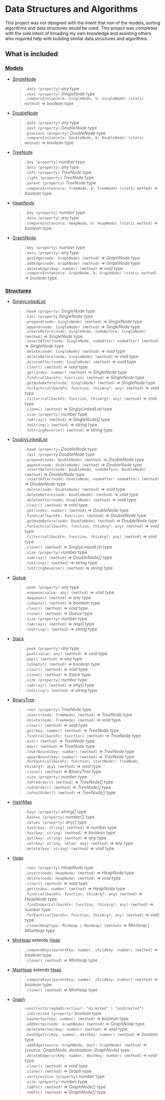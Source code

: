 # Data Structures and Algorithms

This project was not designed with the intent that non of the models, sorting algorithms and data structures would be used. This project was completed with the sole intent of broading my own knowledge and assisting others who required help with building similar data structures and algorithms.

## What is included

### **[Models](https://github.com/Forbidden-Duck/data-structures-and-algorithms/tree/master/src/models)**

-   [SingleNode](https://github.com/Forbidden-Duck/data-structures-and-algorithms/blob/master/src/models/SingleNode.js)
    > `.data (property)` _any_ type\
    > `.next (property)` _SingleNode_ type\
    > `.compareInstance(a: SingleNode, b: SingleNode) (static method)` => _boolean_ type
-   [DoubleNode](https://github.com/Forbidden-Duck/data-structures-and-algorithms/blob/master/src/models/DoubleNode.js)
    > `.data (property)` _any_ type\
    > `.next (property)` _DoubleNode_ type\
    > `.previous (property)` _DoubleNode_ type\
    > `.compareInstance(a: DoubleNode, b: DoubleNode) (static method)` => _boolean_ type
-   [TreeNode](https://github.com/Forbidden-Duck/data-structures-and-algorithms/blob/master/src/models/TreeNode.js)
    > `.key (property)` _number_ type\
    > `.data (property)` _any_ type\
    > `.left (property)` _TreeNode_ type\
    > `.right (property)` _TreeNode_ type\
    > `.parent (property)` _TreeNode_ type\
    > `.compareInstance(a: TreeNode, b: TreeNode) (static method)` => _boolean_ type
-   [HeapNode](https://github.com/Forbidden-Duck/data-structures-and-algorithms/blob/master/src/models/HeapNode.js)
    > `.key (property)` _number_ type\
    > `.data (property)` _any_ type\
    > `.compareInstance(a: HeapNode, b: HeapNode) (static method)` => _boolean_ type
-   [GraphNode](https://github.com/Forbidden-Duck/data-structures-and-algorithms/blob/master/src/models/GraphNode.js)
    > `.key (property)` _number_ type\
    > `.data (property)` _any_ type\
    > `.getEdge(node: GraphNode) (method)` => _GraphNode_ type\
    > `.addEdge(node: GraphNode) (method)` => _GraphNode_ type\
    > `.deleteEdge(key: number) (method)` => _void_ type\
    > `.compareInstance(a: GraphNode, b: GraphNode) (static method)` => _boolean_ type

### **[Structures](https://github.com/Forbidden-Duck/data-structures-and-algorithms/tree/master/src/structures)**

-   [SinglyLinkedList](https://github.com/Forbidden-Duck/data-structures-and-algorithms/blob/master/src/structures/SinglyLinkedList.js)
    > `.head (property)` _SingleNode_ type\
    > `.tail (property` _SingleNode_ type\
    > `.prepend(node: SingleNode) (method)` => _SingleNode_ type\
    > `.append(node: SingleNode) (method)` => _SingleNode_ type\
    > `.insertBefore(node: SingleNode, nodeBefore: SingleNode) (method)` => _SingleNode_ type\
    > `.insertAfter(node: SingleNode, nodeAfter: nodeAfter) (method)` => _SingleNode_ type\
    > `.delete(node: SingleNode) (method)` => _void_ type\
    > `.deleteBefore(node: SingleNode) (method)` => _void_ type\
    > `.deleteAfter(node: SingleNode) (method)` => _void_ type\
    > `.clear() (method)` => _void_ type\
    > `.get(index: number) (method)` => _SingleNode_ type\
    > `.find(callbackFn: function) (method)` => _SingleNode_ type\
    > `.getNodeBefore(node: SingleNode) (method)` => _SingleNode_ type\
    > `.forEach(callbackFn: function, thisArg?: any) (method)` => _void_ type\
    > `.filter(callbackFn: function, thisArg?: any) (method)` => _void_ type\
    > `.clone() (method)` => _SinglyLinkedList_ type\
    > `.size (property)` _number_ type\
    > `.toArray() (method)` => _SingleNode[]_ type\
    > `.toString() (method)` => _string_ type\
    > `.toStringReverse() (method)` => _string_ type
-   [DoublyLinkedList](https://github.com/Forbidden-Duck/data-structures-and-algorithms/blob/master/src/structures/DoublyLinkedList.js)
    > `.head (property)` _DoubleNode_ type\
    > `.tail (property` _DoubleNode_ type\
    > `.prepend(node: DoubleNode) (method)` => _DoubleNode_ type\
    > `.append(node: DoubleNode) (method)` => _DoubleNode_ type\
    > `.insertBefore(node: DoubleNode, nodeBefore: DoubleNode) (method)` => _DoubleNode_ type\
    > `.insertAfter(node: DoubleNode, nodeAfter: nodeAfter) (method)` => _DoubleNode_ type\
    > `.delete(node: DoubleNode) (method)` => _void_ type\
    > `.deleteBefore(node: DoubleNode) (method)` => _void_ type\
    > `.deleteAfter(node: DoubleNode) (method)` => _void_ type\
    > `.clear() (method)` => _void_ type\
    > `.get(index: number) (method)` => _DoubleNode_ type\
    > `.find(callbackFn: function) (method)` => _DoubleNode_ type\
    > `.getNodeBefore(node: DoubleNode) (method)` => _DoubleNode_ type\
    > `.forEach(callbackFn: function, thisArg?: any) (method)` => _void_ type\
    > `.filter(callbackFn: function, thisArg?: any) (method)` => _void_ type\
    > `.clone() (method)` => _SinglyLinkedList_ type\
    > `.size (property)` _number_ type\
    > `.toArray() (method)` => _DoubleNode[]_ type\
    > `.toString() (method)` => _string_ type\
    > `.toStringReverse() (method)` => _string_ type
-   [Queue](https://github.com/Forbidden-Duck/data-structures-and-algorithms/blob/master/src/structures/Queue.js)
    > `.peek (property)` _any_ type\
    > `.enqueue(value: any) (method)` => _void_ type\
    > `.dequeue() (method)` => _any_ type\
    > `.isEmpty() (method)` => _boolean_ type\
    > `.clear() (method)` => _void_ type\
    > `.clone() (method)` => _Queue_ type\
    > `.size (property)` _number_ type\
    > `.toArray() (method)` => _any[]_ type\
    > `.toString() (method)` => _string_ type
-   [Stack](https://github.com/Forbidden-Duck/data-structures-and-algorithms/blob/master/src/structures/Stack.js)
    > `.peek (property)` _any_ type\
    > `.push(value: any) (method)` => _void_ type\
    > `.pop() (method)` => _any_ type\
    > `.isEmpty() (method)` => _boolean_ type\
    > `.clear() (method)` => _void_ type\
    > `.clone() (method)` => _Stack_ type\
    > `.size (property)` _number_ type\
    > `.toArray() (method)` => _any[]_ type\
    > `.toString() (method)` => _string_ type
-   [BinaryTree](https://github.com/Forbidden-Duck/data-structures-and-algorithms/blob/master/src/structures/BinaryTree.js)
    > `.root (property)` _TreeNode_ type\
    > `.insert(node: TreeNode) (method)` => _TreeNode_ type\
    > `.delete(node: TreeNode) (method)` => _void_ type\
    > `.clear() (method)` => _void_ type\
    > `.get(key: number) (method)` => _TreeNode_ type\
    > `.find(callbackFn: function) (method)` => _TreeNode_ type\
    > `.min() (method)` => _TreeNode_ type\
    > `.max() (method)` => _TreeNode_ type\
    > `.lowerBound(key: number) (method)` => _TreeNode_ type\
    > `.upperBound(key: number) (method)` => _TreeNode_ type\
    > `.forEach(callbackFn: function, startNode?: TreeNode, thisArg?: any) (method)` => _void_ type\
    > `.clone() (method)` => _BinaryTree_ type\
    > `.size (property)` _number_ type\
    > `.toPreOrder() (method)` => _TreeNode[]_ type\
    > `.toInOrder() (method)` => _TreeNode[]_ type\
    > `.toPostOrder() (method)` => _TreeNode[]_ type
-   [HashMap](https://github.com/Forbidden-Duck/data-structures-and-algorithms/blob/master/src/structures/HashMap.js)
    > `.keys (property)` _string[]_ type\
    > `.hashes (property)` _number[]_ type\
    > `.values (property)` _any[]_ type\
    > `.hash(key: string) (method)` => _number_ type\
    > `.has(key: string) (method)` => _boolean_ type\
    > `.get(key: string) (method)` => _any_ type\
    > `.set(key: string, value: any) (method)` => _any_ type\
    > `.delete(key: string) (method)` => _void_ type
-   [Heap](https://github.com/Forbidden-Duck/data-structures-and-algorithms/blob/master/src/structures/Heap.js)
    > `.root (property)` _HeapNode_ type\
    > `.insert(node: HeapNode) (method)` => _HeapNode_ type\
    > `.delete(node: HeapNode) (method)` => _void_ type\
    > `.clear() (method)` => _void_ type\
    > `.get(index: number) (method)` => _HeapNode_ type\
    > `.find(callbackFn: function, thisArg?: any) (method)` => _HeapNode_ type\
    > `.findIndex(callbackFn: function, thisArg?: any) (method)` => _number_ type\
    > `.forEach(callbackFn: function, thisArg?: any) (method)` => _void_ type\
    > `.clone(HeapType: MinHeap | MaxHeap) (method)` => _MinHeap | MaxHeap_ type
-   [MinHeap](https://github.com/Forbidden-Duck/data-structures-and-algorithms/blob/master/src/structures/MinHeap.js) extends [Heap](https://github.com/Forbidden-Duck/data-structures-and-algorithms/blob/master/src/structures/Heap.js)
    > `.compareKeys(parentKey: number, childKey: number) (method)` => _boolean_ type\
    > `.clone() (method)` => _MinHeap_ type
-   [MaxHeap](https://github.com/Forbidden-Duck/data-structures-and-algorithms/blob/master/src/structures/MaxHeap.js) extends [Heap](https://github.com/Forbidden-Duck/data-structures-and-algorithms/blob/master/src/structures/Heap.js)
    > `.compareKeys(parentKey: number, childKey: number) (method)` => _boolean_ type\
    > `.clone() (method)` => _MinHeap_ type
-   [Graph](https://github.com/Forbidden-Duck/data-structures-and-algorithms/blob/master/src/structures/Graph.js)
    > `constructor(egdeDirection?: "directed" | "undirected")`\
    > `.isDirected (property)` _boolean_ type\
    > `.hasVertex(key: number) (method)` => _boolean_ type\
    > `.addVertex(node: GraphNode) (method)` => _GraphNode_ type\
    > `.deleteVertex(key: number) (method)` => _void_ type\
    > `.hasEdge(srcKey: number, destKey: number) (method)` => _boolean_ type\
    > `.addEdge(source: GraphNode, dest: GraphNode) (method)` => _{source: GraphNode, destination: GraphNode}_ type\
    > `.deleteEdge(srcKey: number, destKey: number) (method)` => _void_ type\
    > `.clear() (method)` => _void_ type\
    > `.clone() (method)` => _Graph_ type\
    > `.verticesSize (property)` _number_ type\
    > `.size (property)` _number_ type\
    > `.toBFS() (method)` => _GraphNode[]_ type\
    > `.toDFS() (method)` => _GraphNode[]_ type
